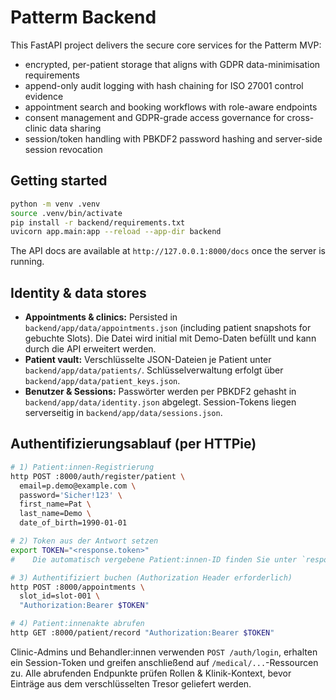 # Patterm Backend

This FastAPI project delivers the secure core services for the Patterm MVP:

- encrypted, per-patient storage that aligns with GDPR data-minimisation requirements
- append-only audit logging with hash chaining for ISO 27001 control evidence
- appointment search and booking workflows with role-aware endpoints
- consent management and GDPR-grade access governance for cross-clinic data sharing
- session/token handling with PBKDF2 password hashing and server-side session revocation

## Getting started

```bash
python -m venv .venv
source .venv/bin/activate
pip install -r backend/requirements.txt
uvicorn app.main:app --reload --app-dir backend
```

The API docs are available at `http://127.0.0.1:8000/docs` once the server is running.

## Identity & data stores

- **Appointments & clinics:** Persisted in `backend/app/data/appointments.json` (including patient snapshots for
  gebuchte Slots). Die Datei wird initial mit Demo-Daten befüllt und kann durch die API erweitert werden.
- **Patient vault:** Verschlüsselte JSON-Dateien je Patient unter `backend/app/data/patients/`. Schlüsselverwaltung
  erfolgt über `backend/app/data/patient_keys.json`.
- **Benutzer & Sessions:** Passwörter werden per PBKDF2 gehasht in `backend/app/data/identity.json` abgelegt.
  Session-Tokens liegen serverseitig in `backend/app/data/sessions.json`.

## Authentifizierungsablauf (per HTTPie)

```bash
# 1) Patient:innen-Registrierung
http POST :8000/auth/register/patient \
  email=p.demo@example.com \
  password='Sicher!123' \
  first_name=Pat \
  last_name=Demo \
  date_of_birth=1990-01-01

# 2) Token aus der Antwort setzen
export TOKEN="<response.token>"
#    Die automatisch vergebene Patient:innen-ID finden Sie unter `response.user.id`.

# 3) Authentifiziert buchen (Authorization Header erforderlich)
http POST :8000/appointments \
  slot_id=slot-001 \
  "Authorization:Bearer $TOKEN"

# 4) Patient:innenakte abrufen
http GET :8000/patient/record "Authorization:Bearer $TOKEN"
```

Clinic-Admins und Behandler:innen verwenden `POST /auth/login`, erhalten ein Session-Token und greifen anschließend
auf `/medical/...`-Ressourcen zu. Alle abrufenden Endpunkte prüfen Rollen & Klinik-Kontext, bevor Einträge aus dem
verschlüsselten Tresor geliefert werden.

